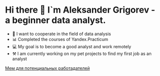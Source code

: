 # Hi there 👋 I`m Aleksander Grigorev - a beginner data analyst.


- 👯 I want to cooperate in the field of data analysis
- 📊 Сompleted the courses of Yandex.Practicum
- 💻 My goal is to become a good analyst and work remotely
- ⚒ I am currently working on my pet projects to find my first job as an analyst

[Мем для потенциальных работадателей](https://disk.yandex.ru/i/112rinsCVSfblg)


